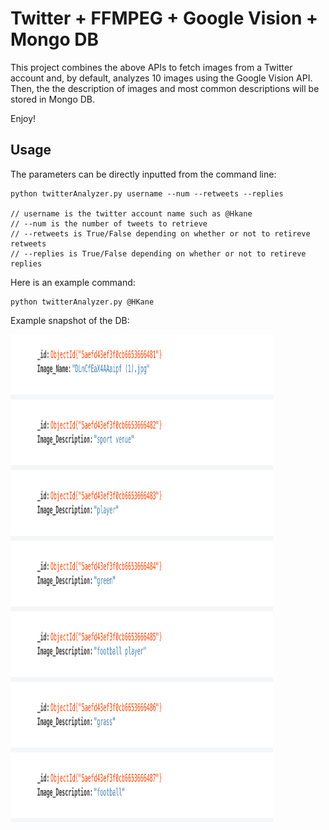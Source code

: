 # Twitter + FFMPEG + Google Vision + Mongo DB

This project combines the above APIs to fetch images from a Twitter account and, by default, analyzes 10 images using the Google Vision API. Then, the the description of images and most common descriptions will be stored in Mongo DB. 

Enjoy! 


## Usage

The parameters can be directly inputted from the command line: 

    python twitterAnalyzer.py username --num --retweets --replies
	    
    // username is the twitter account name such as @Hkane
    // --num is the number of tweets to retrieve
    // --retweets is True/False depending on whether or not to retireve retweets 
    // --replies is True/False depending on whether or not to retireve replies

Here is an example command: 

	python twitterAnalyzer.py @HKane

Example snapshot of the DB: 

 <img src="https://github.com/bdhkim/EC500/blob/master/MongoDB_Project/DB_Image.png" width = "420" height = "780" align=center /> 
 